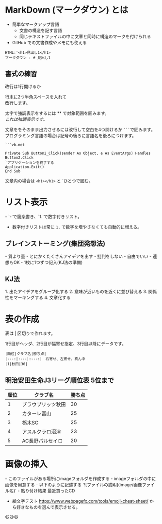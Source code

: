 <h1>MarkDown (マークダウン) とは</h1>

+ 簡単なマークアップ言語
    + 文書の構造を記す言語
    +  同じテキストファイルの中に文章と同時に構造のマークを付けられる
+ GitHub での文書作成やメモにも使える  

```
HTML:'<h1>見出し1</h1>  
マークダウン : # 見出し1
```

<h2>書式の練習</h2>
改行は1行開けるか  

行末に2つ半角スペースを入れて  
改行します。  

太字で強調表示をするには ** で対象範囲を囲みます。  
*これは強調表示です。*  

文章ををそのまま出力させるには改行して空白を4つ開けるか ` ``` `で囲みます。  
プログラミング言語の場合は記号の後ろに言語名を後ろにつけます。  

 ```
 ```vb.net
 ```
     
```vb.net
Private Sub Button2_Click(sender As Object, e As EventArgs) Handles Button2.Click
`アプリケーションを終了する
Application.Exit()
End Sub  
```
文章内の場合は `<h1></h1>` と `ひとつで囲む。

<h1>リスト表示</h1>
-  `-`で箇条書き、`1.`で数字付きリスト。

- 数字付きリストは常に `1.` で数字を増やさなくても自動的に増える。

<h2>ブレインストーミング(集団発想法)</h2>  
- 質より量  
    - とにかくたくさんアイデアを出す  
- 批判をしない  
- 自由でいい  
- 連想もOK  
- 1枚に1つずつ記入(KJ法の準備)  
<h2>KJ法</h2>  
1. 出たアイデアをグループ化する
2. 意味が近いものを近くに並び替える
3. 関係性をマーキングする
4. 文章化する
<h1>表の作成</h1>  
表は | 区切りで作れます。

1行目がヘッダ、2行目が幅寄せ指定、3行目以降にデータです。

    |順位|クラブ名|勝ち点|
    |---:|:---|:---:|　右寄せ、左寄せ、真ん中
    |1|秋田|30|  
    
<h2>明治安田生命J3リーグ順位表 5位まで</h2>

|順位|クラブ名|勝ち点|  
----|----|----
|1 |ブラウブリッツ秋田|30|  
|2|カターレ富山|25|  
|3|栃木SC|25|  
|4|アスルクラロ沼津|23|  
|5|AC長野パルセイロ|20|  

<h1>画像の挿入</h1>  
- このファイルがある場所にimageフォルダを作成する
- imageフォルダの中に画像を用意する
- 以下のように記述する
`![ファイルの説明](image/画像ファイル名)`  
- 貼り付け結果
最近買ったCD

- 絵文字テスト
https://www.webpagefx.com/tools/emoji-cheat-sheet/ から好きなものを選んで表示させる。

😃😃😃

